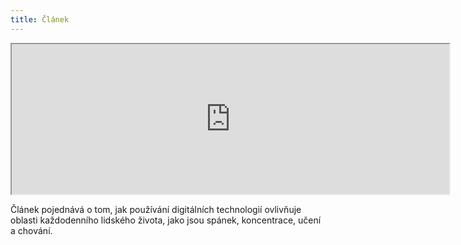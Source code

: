 ```yaml
---
title: Článek
---
```

<meta charset="utf-8">
 
<iframe src="http://msue.anr.msu.edu/news/digital_technology_and_mental_health" width="700" height="240"></iframe> 

Článek pojednává o tom, jak používání digitálních technologií ovlivňuje oblasti každodenního lidského života, jako jsou spánek, koncentrace, učení a chování.